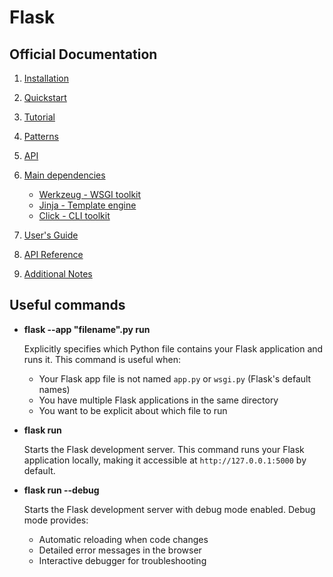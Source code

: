 # Flask

## Official Documentation

1. [Installation](https://flask.palletsprojects.com/en/stable/installation/)

2. [Quickstart](https://flask.palletsprojects.com/en/stable/quickstart/)

3. [Tutorial](https://flask.palletsprojects.com/en/stable/tutorial/)

4. [Patterns](https://flask.palletsprojects.com/en/stable/patterns/)

5. [API](https://flask.palletsprojects.com/en/stable/api/)

6. <u>Main dependencies</u>

   - [Werkzeug - WSGI toolkit](https://werkzeug.palletsprojects.com/en/stable/)
   - [Jinja - Template engine](https://jinja.palletsprojects.com/en/stable/)
   - [Click - CLI toolkit](https://click.palletsprojects.com/en/stable/)

7. [User's Guide](https://flask.palletsprojects.com/en/stable/#user-s-guide)

8. [API Reference](https://flask.palletsprojects.com/en/stable/#api-reference)

9. [Additional Notes](https://flask.palletsprojects.com/en/stable/#additional-notes)

## Useful commands

  - **flask --app "filename".py run**

    Explicitly specifies which Python file contains your Flask application and runs it. This command is useful when:
    - Your Flask app file is not named `app.py` or `wsgi.py` (Flask's default names)
    - You have multiple Flask applications in the same directory
    - You want to be explicit about which file to run

  - **flask run**

    Starts the Flask development server. This command runs your Flask application locally, making it accessible at `http://127.0.0.1:5000` by default.

  - **flask run --debug**

    Starts the Flask development server with debug mode enabled. Debug mode provides:
    - Automatic reloading when code changes
    - Detailed error messages in the browser
    - Interactive debugger for troubleshooting
